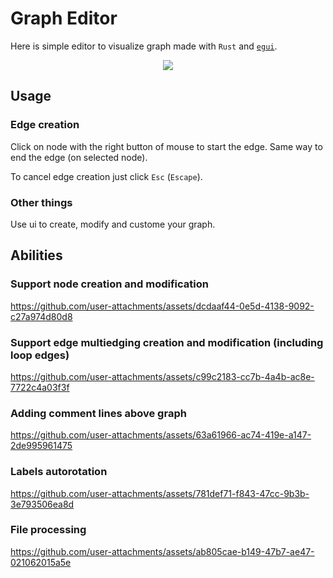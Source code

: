 # Graph Editor

Here is simple editor to visualize graph made with `Rust` and [`egui`](https://github.com/emilk/egui).


<p align="center">
    <img src="https://github.com/user-attachments/assets/f9b5d0c2-1c6a-4fa5-9461-42db6dd0a470">
</p>

## Usage

### Edge creation

Click on node with the right button of mouse to start the edge. Same way to end the edge (on selected node). 

To cancel edge creation just click `Esc` (`Escape`).

### Other things

Use ui to create, modify and custome your graph.

## Abilities

### Support node creation and modification

https://github.com/user-attachments/assets/dcdaaf44-0e5d-4138-9092-c27a974d80d8

### Support edge multiedging creation and modification (including loop edges)

https://github.com/user-attachments/assets/c99c2183-cc7b-4a4b-ac8e-7722c4a03f3f

### Adding comment lines above graph

https://github.com/user-attachments/assets/63a61966-ac74-419e-a147-2de995961475

### Labels autorotation

https://github.com/user-attachments/assets/781def71-f843-47cc-9b3b-3e793506ea8d

### File processing

https://github.com/user-attachments/assets/ab805cae-b149-47b7-ae47-021062015a5e

